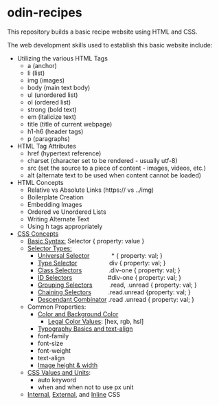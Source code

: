 # odin-recipes

This repository builds a basic recipe website using HTML and CSS. 

The web development skills used to establish this basic website include:
* Utilizing the various HTML Tags
    * a (anchor)
    * li (list)
    * img (images)
    * body (main text body)
    * ul (unordered list)
    * ol (ordered list)
    * strong (bold text)
    * em (italicize text)
    * title (title of current webpage)
    * h1-h6 (header tags)
    * p (paragraphs)
* HTML Tag Attributes
    * href (hypertext reference)
    * charset (character set to be rendered - usually utf-8)
    * src (set the source to a piece of content - images, videos, etc.)
    * alt (alternate text to be used when content cannot be loaded)
* HTML Concepts
    * Relative vs Absolute Links (https:// vs ../img)
    * Boilerplate Creation
    * Embedding Images
    * Ordered ve Unordered Lists
    * Writing Alternate Text
    * Using h tags appropriately
* [CSS Concepts](https://www.theodinproject.com/lessons/foundations-intro-to-css)
    * [Basic Syntax:](https://www.theodinproject.com/lessons/foundations-intro-to-css#basic-syntax) Selector { property: value }
    * [Selector Types:](https://www.theodinproject.com/lessons/foundations-intro-to-css#selectors)
        * [Universal Selector](https://www.theodinproject.com/lessons/foundations-intro-to-css#universal-selector) $~~~~~~~~~~~$ * { property: val; }
        * [Type Selector](https://www.theodinproject.com/lessons/foundations-intro-to-css#type-selectors) $~~~~~~~~~~~~~~~~~$ div { property: val; }
        * [Class Selectors](https://www.theodinproject.com/lessons/foundations-intro-to-css#class-selectors) $~~~~~~~~~~~~~~$ .div-one { property: val; }
        * [ID Selectors](https://www.theodinproject.com/lessons/foundations-intro-to-css#id-selectors) $~~~~~~~~~~~~~~~~~~~$ #div-one { property: val; }
        * [Grouping Selectors](https://www.theodinproject.com/lessons/foundations-intro-to-css#the-grouping-selector) $~~~~~~~~$ .read, .unread { property: val; }
        * [Chaining Selectors](https://www.theodinproject.com/lessons/foundations-intro-to-css#chaining-selectors) $~~~~~~~~$ .read.unread {property: val; }
        * [Descendant Combinator](https://www.theodinproject.com/lessons/foundations-intro-to-css#descendant-combinator) .read .unread { property: val; }
    * Common Properties:
        * [Color and Background Color](https://www.theodinproject.com/lessons/foundations-intro-to-css#color-and-background-color)
            * [Legal Color Values](https://www.w3schools.com/cssref/css_colors_legal.php): [hex, rgb, hsl]
        * [Typography Basics and text-align](https://www.theodinproject.com/lessons/foundations-intro-to-css#typography-basics-and-text-align)
        * font-family
        * font-size
        * font-weight
        * text-align
        * [Image height & width](https://www.theodinproject.com/lessons/foundations-intro-to-css#image-height-and-width)
    * [CSS Values and Units](https://developer.mozilla.org/en-US/docs/Learn/CSS/Building_blocks/Values_and_units):
        * auto keyword
        * when and when not to use px unit
    * [Internal](https://www.theodinproject.com/lessons/foundations-intro-to-css#internal-css), [External](https://www.theodinproject.com/lessons/foundations-intro-to-css#external-css), and [Inline](https://www.theodinproject.com/lessons/foundations-intro-to-css#inline-css) CSS